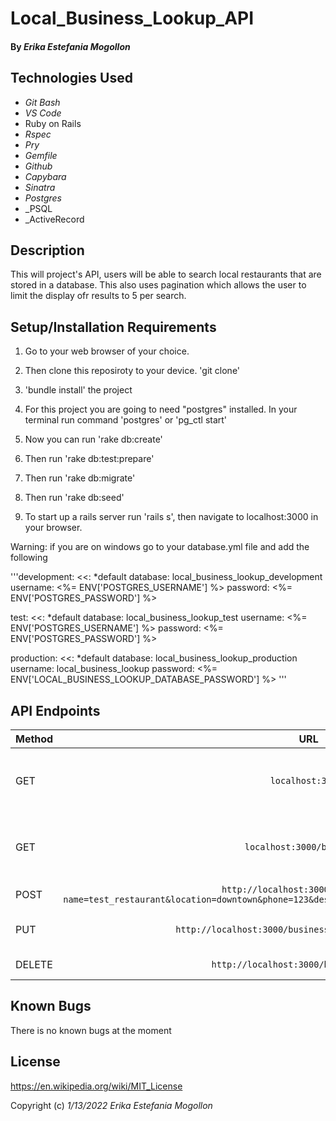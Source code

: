 # Local_Business_Lookup_API 


#### By _**Erika Estefania Mogollon**_

## Technologies Used

* _Git Bash_
* _VS Code_
* Ruby on Rails
* _Rspec_
* _Pry_
* _Gemfile_
* _Github_
* _Capybara_
* _Sinatra_
*  _Postgres_
*  _PSQL
*  _ActiveRecord


## Description

This will project's API, users will be able to search local restaurants that are stored in a database. This also uses pagination which allows the user to limit the display ofr results to 5 per search.

## Setup/Installation Requirements

1. Go  to your web browser of your choice.

2. Then clone this reposiroty to your device. 'git clone'

3. 'bundle install' the project

4. For this project you are going to need  "postgres" installed. In your terminal run command 'postgres' or 'pg_ctl start'

5. Now you can run 'rake db:create'

6. Then run 'rake db:test:prepare'

7. Then run 'rake db:migrate'

8. Then run 'rake db:seed'

9. To start up a rails server run 'rails s', then navigate to localhost:3000 in your browser.

Warning: if you are on windows go to your database.yml file and add the following 

'''development:
  <<: *default
  database: local_business_lookup_development
  username: <%= ENV['POSTGRES_USERNAME'] %>
  password: <%= ENV['POSTGRES_PASSWORD'] %>

test:
  <<: *default
  database: local_business_lookup_test
  username: <%= ENV['POSTGRES_USERNAME'] %>
  password: <%= ENV['POSTGRES_PASSWORD'] %>

production:
  <<: *default
  database: local_business_lookup_production
  username: local_business_lookup
  password: <%= ENV['LOCAL_BUSINESS_LOOKUP_DATABASE_PASSWORD'] %> '''

## API Endpoints
| Method | URL | Result |
| :---         |     :---:      |          ---: |
| GET   | `localhost:3000/`     | Returns a list of all businesses in the database    |
| GET     | `localhost:3000/businesses`       | Returns a list of 5 businesses in the database      |
| POST   | `http://localhost:3000/businesses/?name=test_restaurant&location=downtown&phone=123&description=veryberrysmoothies&category=healthy`     | Create a business     |
| PUT    | `http://localhost:3000/businesses/3?name=Healthfreaks`       | Update business entry     |
| DELETE   | `http://localhost:3000/businesses/[:id]`     | Deletes a Business    |

## Known Bugs

There is no known bugs at the moment

## License

https://en.wikipedia.org/wiki/MIT_License

Copyright (c) _1/13/2022_ _Erika Estefania Mogollon_
